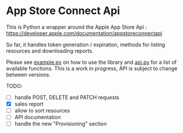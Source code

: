 App Store Connect Api
====

This is Python a wrapper around the Apple App Store Api : https://developer.apple.com/documentation/appstoreconnectapi

So far, it handles token generation / expiration, methods for listing resources and downloading reports. 

Please see [example.py](https://github.com/Ponytech/appstoreconnectapi/blob/master/example.py) on how to use the library and [api.py](https://github.com/Ponytech/appstoreconnectapi/blob/master/appstoreconnect/api.py#L58) for a list of available functions. This is a work in progress, API is subject to change between versions.


TODO:

* [ ] handle POST, DELETE and PATCH requests
* [X] sales report
* [ ] allow to sort resources
* [ ] API documentation
* [ ] handle the new "Provisioning" section